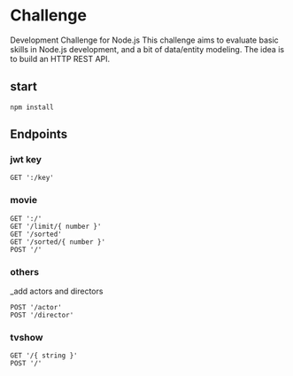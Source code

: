 # Challenge
Development Challenge for Node.js This challenge aims to evaluate basic skills in Node.js development, and a bit of data/entity modeling. The idea is to build an HTTP REST API.

## start
```
npm install 
```
## Endpoints

### jwt key
```
GET ':/key'
```
### movie
```
GET ':/'
GET '/limit/{ number }'
GET '/sorted'
GET '/sorted/{ number }'
POST '/' 
```
### others
_add actors and directors
```
POST '/actor'
POST '/director'
```
### tvshow
```
GET '/{ string }' 
POST '/'
```
